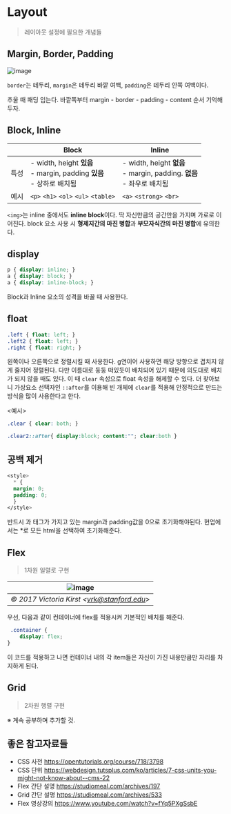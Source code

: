 # Layout
> 레이아웃 설정에 필요한 개념들

## Margin, Border, Padding
![image](https://user-images.githubusercontent.com/49031232/161989788-ef6cffc9-14a0-4c95-a47d-840357e29f7a.png)

`border`는 테두리, `margin`은 테두리 바깥 여백, `padding`은 테두리 안쪽 여백이다.

추울 때 패딩 입는다. 바깥쪽부터 margin - border - padding - content 순서 기억해두자.


## Block, Inline
| |Block|Inline|
| :---: | --- | --- |
|특성| - width, height **있음** </br> - margin, padding **있음** </br> - 상하로 배치됨| - width, height **없음** </br> - margin, padding. **없음** </br> - 좌우로 배치됨|
|예시|  `<p>` `<h1>` `<ol>` `<ul>` `<table>`|`<a>` `<strong>` `<br>`|

`<img>`는 inline 중에서도 **inline block**이다. 딱 자신만큼의 공간만을 가지며 가로로 이어진다. 
block 요소 사용 시 **형제지간의 마진 병합**과 **부모자식간의 마진 병합**에 유의한다.

## display
```css
p { display: inline; }
a { display: block; }
a { display: inline-block; }
```

Block과 Inline 요소의 성격을 바꿀 때 사용한다.

## float
```css
.left { float: left; }
.left2 { float: left; }
.right { float: right; }
```
왼쪽이나 오른쪽으로 정렬시킬 때 사용한다. g연이어 사용하면 해당 방향으로 겹치지 않게 줄지어 정렬된다. 다만 이름대로 둥둥 떠있듯이 배치되어 있기 때문에 의도대로 배치가 되지 않을 때도 있다. 이 때 `clear` 속성으로 float 속성을 해제할 수 있다. 더 찾아보니 가상요소 선택자인 `::after`를 이용해 빈 개체에 `clear`를 적용해 안정적으로 만드는 방식을 많이 사용한다고 한다.

<예시>
```css
.clear { clear: both; }
```
```css
.clear2::after{ display:block; content:""; clear:both }
```

## 공백 제거
```css
<style>
  * {
  margin: 0;
  padding: 0;
  }
</style>
```
반드시 <html>과 <body>태그가 가지고 있는 margin과 padding값을 0으로 초기화해야된다. 현업에서는 *로 모든 html을 선택하여 초기화해준다.

## Flex
> 1차원 일렬로 구현

|![image](https://user-images.githubusercontent.com/49031232/161988608-90e59739-9777-40e5-884a-219ed8f6ac1d.png)|
|:--:| 
|*© 2017 Victoria Kirst \<vrk@stanford.edu>*|

우선, 다음과 같이 컨테이너에 flex를 적용시켜 기본적인 배치를 해준다. 
```css
 .container {
	display: flex;
}
``` 
이 코드를 적용하고 나면 컨테이너 내의 각 item들은 자신이 가진 내용만큼만 자리를 차지하게 된다.
  
## Grid
> 2차원 행렬 구현

※ 계속 공부하며 추가할 것.

## 좋은 참고자료들
- CSS 사전 https://opentutorials.org/course/718/3798
- CSS 단위 https://webdesign.tutsplus.com/ko/articles/7-css-units-you-might-not-know-about--cms-22
- Flex 간단 설명 https://studiomeal.com/archives/197
- Grid 간단 설명 https://studiomeal.com/archives/533
- Flex 영상강의 https://www.youtube.com/watch?v=fYq5PXgSsbE
